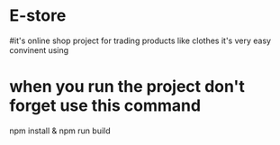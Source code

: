 # E-store


#it's online shop project for trading products like clothes it's very easy convinent using 
# when you run the project don't forget use this command
npm install & npm run  build
